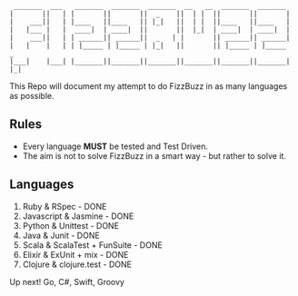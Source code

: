 ```
 _______  ___   _______  _______  _______  __   __  _______  _______
|       ||   | |       ||       ||  _    ||  | |  ||       ||       |
|    ___||   | |____   ||____   || |_|   ||  | |  ||____   ||____   |
|   |___ |   |  ____|  | ____|  ||       ||  |_|  | ____|  | ____|  |
|    ___||   | | ______|| ______||  _   | |       || ______|| ______|
|   |    |   | | |_____ | |_____ | |_|   ||       || |_____ | |_____   _
|___|    |___| |_______||_______||_______||_______||_______||_______| |_|
```

This Repo will document my attempt to do FizzBuzz in as many languages as possible.

## Rules

* Every language **MUST** be tested and Test Driven.
* The aim is not to solve FizzBuzz in a smart way - but rather to solve it.


## Languages

1. Ruby & RSpec - DONE
2. Javascript & Jasmine - DONE
3. Python & Unittest - DONE
4. Java & Junit - DONE
5. Scala & ScalaTest + FunSuite - DONE
6. Elixir & ExUnit + mix - DONE
7. Clojure & clojure.test - DONE


Up next! Go, C#, Swift, Groovy


